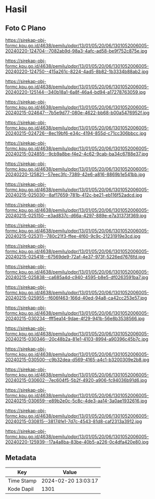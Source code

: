 # Hasil

## Foto C Plano

https://sirekap-obj-formc.kpu.go.id/4638/pemilu/pdpr/13/01/05/20/06/1301052006005-20240220-124704--7082ab9d-98a3-4afc-ad58-be9f752c875e.jpg

https://sirekap-obj-formc.kpu.go.id/4638/pemilu/pdpr/13/01/05/20/06/1301052006005-20240220-124750--415a261c-8224-4ad5-8b82-1b3334b88ab2.jpg

https://sirekap-obj-formc.kpu.go.id/4638/pemilu/pdpr/13/01/05/20/06/1301052006005-20240220-125144--340b18a1-6a8f-46a4-bd94-a17278763059.jpg

https://sirekap-obj-formc.kpu.go.id/4638/pemilu/pdpr/13/01/05/20/06/1301052006005-20240215-024647--7b5e9d77-080e-4622-bb68-b00a5476952f.jpg

https://sirekap-obj-formc.kpu.go.id/4638/pemilu/pdpr/13/01/05/20/06/1301052006005-20240215-024726--8ec19bf6-e34c-4194-855d-c71cc306bbcc.jpg

https://sirekap-obj-formc.kpu.go.id/4638/pemilu/pdpr/13/01/05/20/06/1301052006005-20240215-024855--9cb9a8be-f4e2-4c62-9cab-ba34c6788e37.jpg

https://sirekap-obj-formc.kpu.go.id/4638/pemilu/pdpr/13/01/05/20/06/1301052006005-20240220-125821--57eec3fc-7389-42e6-a816-8869b1e541bb.jpg

https://sirekap-obj-formc.kpu.go.id/4638/pemilu/pdpr/13/01/05/20/06/1301052006005-20240215-025030--8af17659-781b-412c-be21-eb116f52adcd.jpg

https://sirekap-obj-formc.kpu.go.id/4638/pemilu/pdpr/13/01/05/20/06/1301052006005-20240215-025150--e3ad837c-d66a-4297-889e-e7a31373f369.jpg

https://sirekap-obj-formc.kpu.go.id/4638/pemilu/pdpr/13/01/05/20/06/1301052006005-20240215-025311--780c21f3-ffee-4f60-9c9c-21231919e3cd.jpg

https://sirekap-obj-formc.kpu.go.id/4638/pemilu/pdpr/13/01/05/20/06/1301052006005-20240215-025418--67569de9-72af-4e37-973f-5226ed7676fd.jpg

https://sirekap-obj-formc.kpu.go.id/4638/pemilu/pdpr/13/01/05/20/06/1301052006005-20240215-025838--ca685a4d-c940-4595-b8e5-df0263591ba7.jpg

https://sirekap-obj-formc.kpu.go.id/4638/pemilu/pdpr/13/01/05/20/06/1301052006005-20240215-025955--f606f463-166d-40ed-94a8-ca42cc253e57.jpg

https://sirekap-obj-formc.kpu.go.id/4638/pemilu/pdpr/13/01/05/20/06/1301052006005-20240215-030234--fff5ea14-9dae-4f29-941b-56e8b3538566.jpg

https://sirekap-obj-formc.kpu.go.id/4638/pemilu/pdpr/13/01/05/20/06/1301052006005-20240215-030346--20c48b2a-81e1-4103-8994-a90396c45b7c.jpg

https://sirekap-obj-formc.kpu.go.id/4638/pemilu/pdpr/13/01/05/20/06/1301052006005-20240215-030500--c9b32dea-d569-4165-a4c1-b3200309e2b8.jpg

https://sirekap-obj-formc.kpu.go.id/4638/pemilu/pdpr/13/01/05/20/06/1301052006005-20240215-030602--7ec604f5-5b2f-4920-a906-fc94036b91d6.jpg

https://sirekap-obj-formc.kpu.go.id/4638/pemilu/pdpr/13/01/05/20/06/1301052006005-20240215-030659--e89b2e0c-5c8c-4de3-aa14-3a0ae1932616.jpg

https://sirekap-obj-formc.kpu.go.id/4638/pemilu/pdpr/13/01/05/20/06/1301052006005-20240215-030815--38174fe1-7d7c-4543-81d8-caf2313a3912.jpg

https://sirekap-obj-formc.kpu.go.id/4638/pemilu/pdpr/13/01/05/20/06/1301052006005-20240220-125939--17a4a8ba-83be-40b5-a226-0c4dfa420e80.jpg


## Metadata

| Key        | Value               |
| ---------- | ------------------- |
| Time Stamp | 2024-02-20 13:03:17 |
| Kode Dapil | 1301                |



